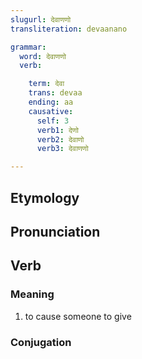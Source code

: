 ```yaml
---
slugurl: देवाणणो
transliteration: devaanano

grammar: 
  word: देवाणणो
  verb:

    term: देवा
    trans: devaa
    ending: aa
    causative: 
      self: 3
      verb1: देणो
      verb2: देवाणो
      verb3: देवाणणो

---
```


## Etymology

## Pronunciation

## Verb

### Meaning

1. to cause someone to give

### Conjugation

<verb-conj :grammar="grammar"></verb-conj>
